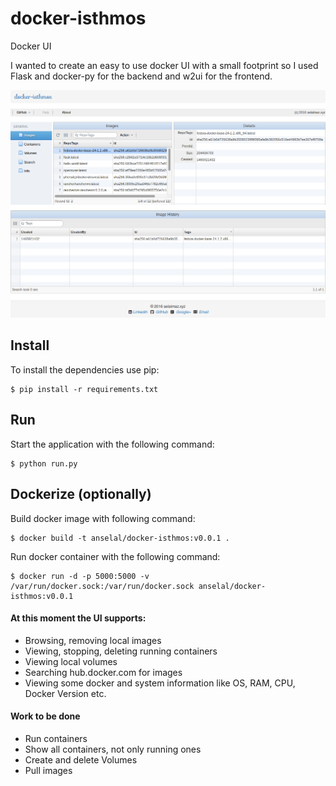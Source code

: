 # docker-isthmos
Docker UI

I wanted to create an easy to use docker UI with a small footprint so I used
Flask and docker-py for the backend and w2ui for the frontend.

![Alt text](/screenshots/docker-isthmos_ImagesGrid.png "Isthmos - Images Grid")

## Install

To install the dependencies use pip:
```
$ pip install -r requirements.txt
```

## Run

Start the application with the following command:
```
$ python run.py
```

## Dockerize (optionally)
Build docker image with following command:
```
$ docker build -t anselal/docker-isthmos:v0.0.1 .
```

Run docker container with the following command:
```
$ docker run -d -p 5000:5000 -v /var/run/docker.sock:/var/run/docker.sock anselal/docker-isthmos:v0.0.1
```


#### At this moment the UI supports:
* Browsing, removing local images
* Viewing, stopping, deleting running containers
* Viewing local volumes
* Searching hub.docker.com for images
* Viewing some docker and system information like OS, RAM, CPU, Docker Version etc.

#### Work to be done
* Run containers
* Show all containers, not only running ones
* Create and delete Volumes
* Pull images
